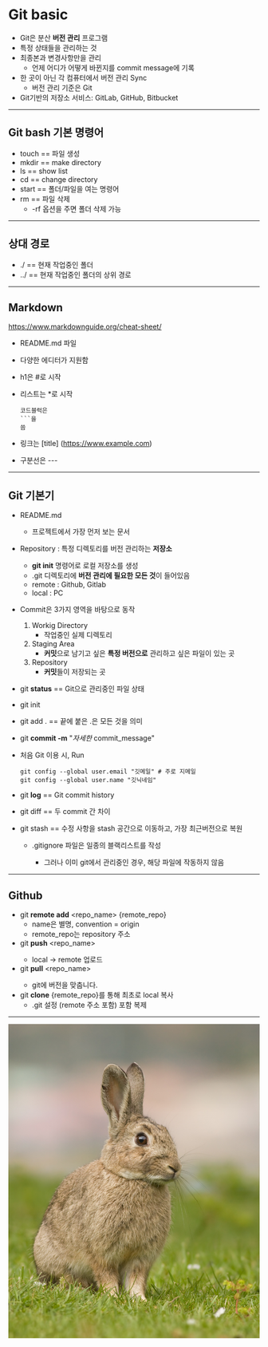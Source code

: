 # Git basic

* Git은 분산 **버전 관리** 프로그램
* 특정 상태들을 관리하는 것
* 최종본과 변경사항만을 관리
  * 언제 어디가 어떻게 바뀐지를 commit message에 기록
* 한 곳이 아닌 각 컴퓨터에서 버전 관리 Sync
  * 버전 관리 기준은 Git
* Git기반의 저장소 서비스: GitLab, GitHub, Bitbucket

------

## Git bash 기본 명령어

* touch == 파일 생성
* mkdir == make directory
* ls == show list
* cd == change directory
* start == 폴더/파일을 여는 명령어
* rm == 파일 삭제
  * -rf 옵션을 주면 폴더 삭제 가능

-----

## 상대 경로

* ./ == 현재 작업중인 폴더
* ../ == 현재 작업중인 폴더의 상위 경로

-----

## Markdown

https://www.markdownguide.org/cheat-sheet/

* README.md 파일

* 다양한 에디터가 지원함

* h1은 #로 시작

* 리스트는 *로 시작
  
  ```
  코드블럭은 
  ```을 
  씀
  ```

* 링크는 [title] (https://www.example.com)

* 구분선은 ---

----

## Git 기본기

* README.md
  
  * 프로젝트에서 가장 먼저 보는 문서

* Repository : 특정 디렉토리를 버전 관리하는 **저장소**
  
  * **git init** 명령어로 로컬 저장소를 생성
  * .git 디렉토리에 **버전 관리에 필요한 모든 것**이 들어있음
  * remote : Github, Gitlab
  * local : PC

* Commit은 3가지 영역을 바탕으로 동작
  
  1. Workig Directory
     * 작업중인 실제 디렉토리
  2. Staging Area
     * **커밋**으로 남기고 싶은 **특정 버전으로** 관리하고 싶은 파일이 있는 곳
  3. Repository
     * **커밋**들이 저장되는 곳

* git **status** == Git으로 관리중인 파일 상태

* git init

* git add . == 끝에 붙은 .은 모든 것을 의미

* git **commit -m** "*자세한* commit_message"

* 처음 Git 이용 시, Run
  
  ```git
  git config --global user.email "깃메일" # 주로 지메일
  git config --global user.name "깃닉네임"
  ```

* git **log** == Git commit history

* git diff == 두 commit 간 차이

* git stash == 수정 사항을 stash 공간으로 이동하고, 가장 최근버전으로 복원
  
  * .gitignore 파일은 일종의 블랙리스트를 작성
    
    * 그러나 이미 git에서 관리중인 경우, 해당 파일에 작동하지 않음

---

## Github

* git **remote add** <repo_name> {remote_repo}
  * name은 별명, convention = origin
  * remote_repo는 repository 주소
* git **push** <repo_name> <local branch>
  * local -> remote 업로드
* git **pull** <repo_name> <local branch>
  * git에 버전을 맞춥니다.
* git **clone** {remote_repo}를 통해 최초로 local 복사
  * .git 설정 (remote 주소 포함) 포함 복제

----

![토끼 사진](./img/Oryctolagus_cuniculus_Tasmania_2.jpg)